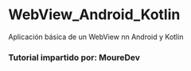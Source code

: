# WebView_Android_Kotlin
Aplicación básica de un WebView nn Android y Kotlin
### Tutorial impartido por: MoureDev

